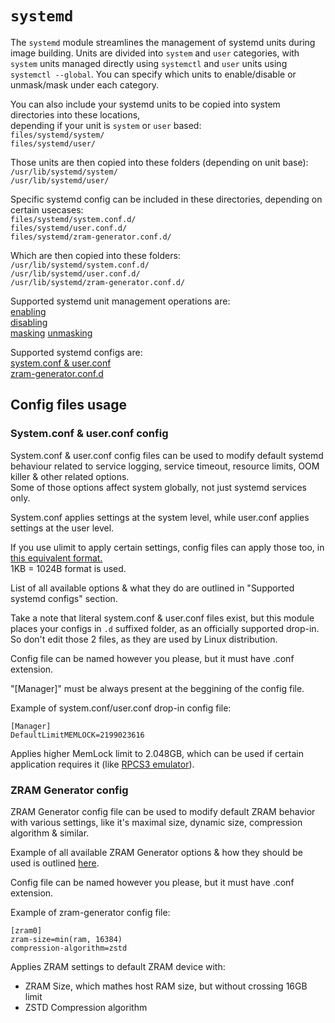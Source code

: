 # `systemd`

The `systemd` module streamlines the management of systemd units during image building. Units are divided into `system` and `user` categories, with `system` units managed directly using `systemctl` and `user` units using `systemctl --global`. You can specify which units to enable/disable or unmask/mask under each category.

You can also include your systemd units to be copied into system directories into these locations,  
depending if your unit is `system` or `user` based:  
`files/systemd/system/`  
`files/systemd/user/`

Those units are then copied into these folders (depending on unit base):  
`/usr/lib/systemd/system/`  
`/usr/lib/systemd/user/`

Specific systemd config can be included in these directories, depending on certain usecases:  
`files/systemd/system.conf.d/`  
`files/systemd/user.conf.d/`  
`files/systemd/zram-generator.conf.d/`

Which are then copied into these folders:  
`/usr/lib/systemd/system.conf.d/`  
`/usr/lib/systemd/user.conf.d/`  
`/usr/lib/systemd/zram-generator.conf.d/`

Supported systemd unit management operations are:  
[enabling](https://www.freedesktop.org/software/systemd/man/latest/systemctl.html#enable%20UNIT%E2%80%A6)  
[disabling](https://www.freedesktop.org/software/systemd/man/latest/systemctl.html#disable%20UNIT%E2%80%A6)  
[masking](https://www.freedesktop.org/software/systemd/man/latest/systemctl.html#mask%20UNIT%E2%80%A6%E2%80%A6)
[unmasking](https://www.freedesktop.org/software/systemd/man/latest/systemctl.html#unmask%20UNIT%E2%80%A6)

Supported systemd configs are:  
[system.conf & user.conf](https://www.freedesktop.org/software/systemd/man/latest/systemd-system.conf.html)  
[zram-generator.conf.d](https://github.com/systemd/zram-generator)

## Config files usage

### System.conf & user.conf config

System.conf & user.conf config files can be used to modify default systemd behaviour related to service logging, service timeout, resource limits, OOM killer & other related options.  
Some of those options affect system globally, not just systemd services only.  

System.conf applies settings at the system level, while user.conf applies settings at the user level.

If you use ulimit to apply certain settings, config files can apply those too, in [this equivalent format.](https://www.freedesktop.org/software/systemd/man/latest/systemd.exec.html#Process%20Properties)  
1KB = 1024B format is used.

List of all available options & what they do are outlined in "Supported systemd configs" section.

Take a note that literal system.conf & user.conf files exist, but this module places your configs in `.d` suffixed folder, as an officially supported drop-in.  
So don't edit those 2 files, as they are used by Linux distribution.

Config file can be named however you please, but it must have .conf extension.

"[Manager]" must be always present at the beggining of the config file.

Example of system.conf/user.conf drop-in config file:
```
[Manager]
DefaultLimitMEMLOCK=2199023616
```
Applies higher MemLock limit to 2.048GB, which can be used if certain application requires it (like [RPCS3 emulator](https://github.com/RPCS3/rpcs3/issues/9328)).

### ZRAM Generator config

ZRAM Generator config file can be used to modify default ZRAM behavior with various settings, like it's maximal size, dynamic size, compression algorithm & similar.

Example of all available ZRAM Generator options & how they should be used is outlined [here](https://github.com/systemd/zram-generator/blob/main/zram-generator.conf.example).

Config file can be named however you please, but it must have .conf extension.

Example of zram-generator config file:
```
[zram0]
zram-size=min(ram, 16384)
compression-algorithm=zstd
```
Applies ZRAM settings to default ZRAM device with:
- ZRAM Size, which mathes host RAM size, but without crossing 16GB limit 
- ZSTD Compression algorithm
